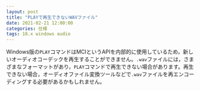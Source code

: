 ```yaml
---
layout: post
title: "PLAYで再生できないWAVファイル"
date: 2021-02-21 12:00:00
categories: 仕様
tags: 18.x windows audio
---
```


Windows版の`PLAY`コマンドはMCIというAPIを内部的に使用しているため，新しいオーディオコーデックを再生することができません。`.wav`ファイルには，さまざまなフォーマットがあり，`PLAY`コマンドで再生できない場合があります。再生できない場合，オーディオファイル変換ツールなどで`.wav`ファイルを再エンコーディングする必要があるかもしれません。
